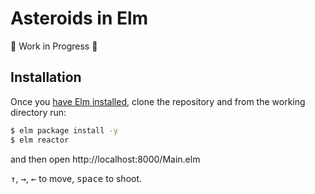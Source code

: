 Asteroids in Elm
================

:construction: Work in Progress :construction:

Installation
------------

Once you [have Elm installed][elm], clone the repository and from the working directory run:

```bash
$ elm package install -y
$ elm reactor
```

and then open http://localhost:8000/Main.elm

<kbd>↑</kbd>, <kbd>→</kbd>, <kbd>←</kbd> to move, <kbd>space</kbd> to shoot.


[elm]: http://elm-lang.org/install
